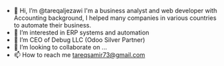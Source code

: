 - 👋 Hi, I’m @tareqaljezawi I'm a business analyst and web developer with Accounting background, I helped many companies in various countries to automate their business.
- 👀 I’m interested in ERP systems and automation
- 🌱 I’m CEO of Debug LLC (Odoo Silver Partner)
- 💞️ I’m looking to collaborate on ...
- 📫 How to reach me tareqsamir73@gmail.com

<!---
tareqaljezawi/tareqaljezawi is a ✨ special ✨ repository because its `README.md` (this file) appears on your GitHub profile.
You can click the Preview link to take a look at your changes.
--->
